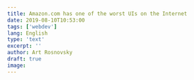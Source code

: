 ```yaml
---
title: Amazon.com has one of the worst UIs on the Internet
date: 2019-08-10T10:53:00
tags: ['webdev']
lang: English
type: 'text'
excerpt: ''
author: Art Rosnovsky
draft: true
image:
---
```

